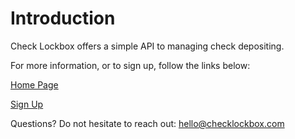 # Introduction

Check Lockbox offers a simple API to managing check depositing.

For more information, or to sign up, follow the links below:

[Home Page](https://checklockbox.com/)

[Sign Up](https://checklockbox.com/sign_up)

Questions? Do not hesitate to reach out: [hello@checklockbox.com](mailto:hello@checklockbox.com)

